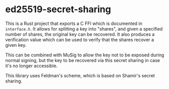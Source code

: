 # ed25519-secret-sharing

This is a Rust project that exports a C FFI which is documented in `interface.h`. It allows for splitting a key into "shares", and given a specified number of shares, the original key can be recovered. It also produces a verification value which can be used to verify that the shares recover a given key.

This can be combined with MuSig to allow the key not to be exposed during normal signing, but the key to be recovered via this secret sharing in case it's no longer accessible.

This library uses Feldman's scheme, which is based on Shamir's secret sharing.
